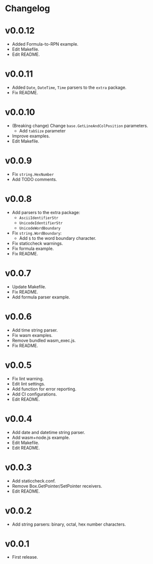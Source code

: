 # Changelog

# v0.0.12
* Added Formula-to-RPN example.
* Edit Makefile.
* Edit README.

# v0.0.11
* Added `Date`, `DateTime`, `Time` parsers to the `extra` package.
* Fix README.

# v0.0.10
* (Breaking change) Change `base.GetLineAndColPosition` parameters.
  * Add `tabSize` parameter
* Improve examples.
* Edit Makefile.

# v0.0.9
* Fix `string.HexNumber`
* Add TODO comments.

# v0.0.8
* Add parsers to the extra package:
  * `AsciiIdentifierStr`
  * `UnicodeIdentifierStr`
  * `UnicodeWordBoundary`
* Fix `string.WordBoundary`:
  * Add `$` to the word boundary character.
* Fix staticcheck warnings.
* Fix formula example.
* Fix README.

# v0.0.7
* Update Makefile.
* Fix README.
* Add formula parser example.

# v0.0.6
* Add time string parser.
* Fix wasm examples.
* Remove bundled wasm_exec.js.
* Fix README.

# v0.0.5
* Fix lint warning.
* Edit lint settings.
* Add function for error reporting.
* Add CI configurations.
* Edit README.

# v0.0.4
* Add date and datetime string parser.
* Add wasm+node.js example.
* Edit Makefile.
* Edit README.

# v0.0.3
* Add staticcheck.conf.
* Remove Box.GetPointer/SetPointer receivers.
* Edit README.

# v0.0.2
* Add string parsers: binary, octal, hex number characters.

# v0.0.1
* First release.

